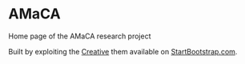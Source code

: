 # AMaCA
Home page of the AMaCA research project

Built by exploiting the [Creative](https://startbootstrap.com/template-overviews/creative/) them available on [StartBootstrap.com](https://startbootstrap.com/).
